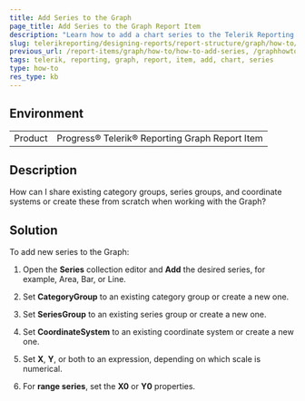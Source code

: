 ```yaml
---
title: Add Series to the Graph
page_title: Add Series to the Graph Report Item
description: "Learn how to add a chart series to the Telerik Reporting Graph report item."
slug: telerikreporting/designing-reports/report-structure/graph/how-to/how-to-add-series
previous_url: /report-items/graph/how-to/how-to-add-series, /graphhowtoaddseries
tags: telerik, reporting, graph, report, item, add, chart, series
type: how-to
res_type: kb
---
```


## Environment

<table>
	<tbody>
		<tr>
			<td>Product</td>
			<td>Progress® Telerik® Reporting Graph Report Item</td>
		</tr>
	</tbody>
</table>


## Description

How can I share existing category groups, series groups, and coordinate systems or create these from scratch when working with the Graph?

## Solution

To add new series to the Graph:

1. Open the __Series__ collection editor and __Add__ the desired series, for example, Area, Bar, or Line. 

1. Set __CategoryGroup__ to an existing category group or create a new one. 

1. Set __SeriesGroup__ to an existing series group or create a new one. 

1. Set __CoordinateSystem__ to an existing coordinate system or create a new one. 

1. Set __X__, __Y__, or both to an expression, depending on which scale is numerical. 

1. For __range series__, set the __X0__ or __Y0__ properties. 

